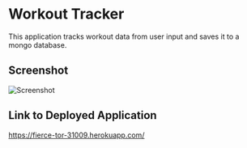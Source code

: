 # Workout Tracker

This application tracks workout data from user input and saves it to a mongo database.

## Screenshot

![Screenshot]()

## Link to Deployed Application

https://fierce-tor-31009.herokuapp.com/
